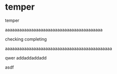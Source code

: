 # temper
temper



aaaaaaaaaaaaaaaaaaaaaaaaaaaaaaaaaaaaaaaaa



checking completing


aaaaaaaaaaaaaaaaaaaaaaaaaaaaaaaaaaaaaaaaaaaaa

qwer addaddaddadd

asdf
